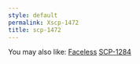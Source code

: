 ```yaml
---
style: default
permalink: Xscp-1472
title: scp-1472
---
```

You may also like:
[Faceless](http://scp-wiki.net/faceless)
[SCP-1284](http://scp-wiki.net/scp-1284)